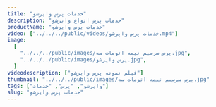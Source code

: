 ```yaml
---
title: "خدمات پرس وایرشو"
description: "خدمات پرس انواع وایرشو"
productName: "خدمات پرس وایرشو"
video: ["../../../public/videos/خدمات پرس وایرشو.mp4"]
image:
  [
    "../../../public/images/پرس سرسیم نیمه اتومات سه.jpg",
    "../../../public/images/پرس وایرشو.jpg",
  ]
videodescription: ["فیلم نمونه پرس وایرشو"]
thumbnail: "../../../public/images/پرس سرسیم نیمه اتومات سه.jpg"
tags: ["وایرشو", "پرس", "خدمات"]
slug: "خدمات پرس وایرشو"
---
```

